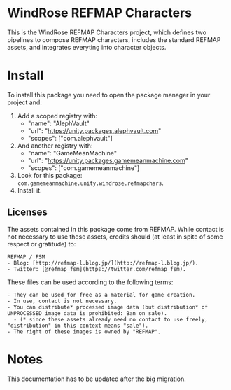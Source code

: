 # WindRose REFMAP Characters
This is the WindRose REFMAP Characters project, which defines two pipelines to compose REFMAP characters, includes the standard REFMAP assets, and integrates everyting into character objects.

# Install
To install this package you need to open the package manager in your project and:

  1. Add a scoped registry with:
     - "name": "AlephVault"
     - "url": "https://unity.packages.alephvault.com"
     - "scopes": ["com.alephvault"]
  2. And another registry with:
     - "name": "GameMeanMachine"
     - "url": "https://unity.packages.gamemeanmachine.com"
     - "scopes": ["com.gamemeanmachine"]
  2. Look for this package: `com.gamemeanmachine.unity.windrose.refmapchars`.
  3. Install it.

Licenses
--------

The assets contained in this package come from REFMAP. While contact is not necessary to use these assets, credits should (at least in spite of some respect or gratitude) to:

    REFMAP / FSM
    - Blog: [http://refmap-l.blog.jp/](http://refmap-l.blog.jp/).
    - Twitter: [@refmap_fsm](https://twitter.com/refmap_fsm).

These files can be used according to the following terms:

    - They can be used for free as a material for game creation.
    - In use, contact is not necessary.
    - You can distribute* processed image data (but distribution* of UNPROCESSED image data is prohibited: Ban on sale).
      - (* since these assets already need no contact to use freely, "distribution" in this context means "sale").
    - The right of these images is owned by "REFMAP".

# Notes
This documentation has to be updated after the big migration.
